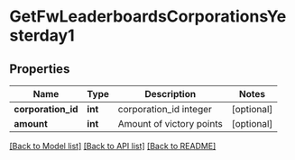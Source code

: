# GetFwLeaderboardsCorporationsYesterday1

## Properties
Name | Type | Description | Notes
------------ | ------------- | ------------- | -------------
**corporation_id** | **int** | corporation_id integer | [optional] 
**amount** | **int** | Amount of victory points | [optional] 

[[Back to Model list]](../README.md#documentation-for-models) [[Back to API list]](../README.md#documentation-for-api-endpoints) [[Back to README]](../README.md)


